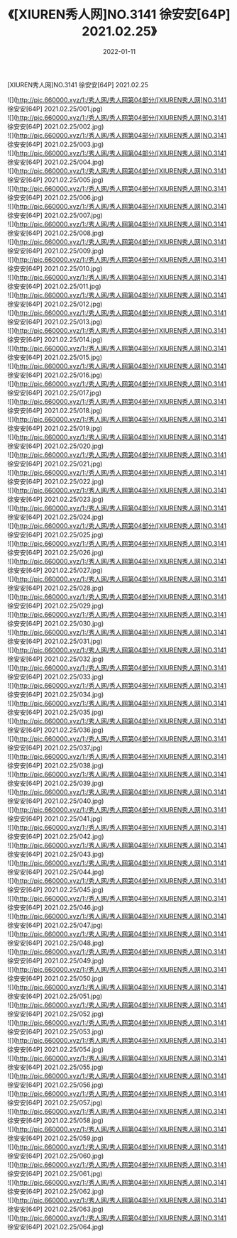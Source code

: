 ﻿---
layout: post
title:  《[XIUREN秀人网]NO.3141 徐安安[64P] 2021.02.25》
date:   2022-01-11
img: http://pic.660000.xyz/1:/秀人网/秀人网第04部分/[XIUREN秀人网]NO.3141 徐安安[64P] 2021.02.25/000.jpg
categories: [美女, 清纯, 唯美]
---

[XIUREN秀人网]NO.3141 徐安安[64P] 2021.02.25

 ![](http://pic.660000.xyz/1:/秀人网/秀人网第04部分/[XIUREN秀人网]NO.3141 徐安安[64P] 2021.02.25/001.jpg) <br>![](http://pic.660000.xyz/1:/秀人网/秀人网第04部分/[XIUREN秀人网]NO.3141 徐安安[64P] 2021.02.25/002.jpg) <br>![](http://pic.660000.xyz/1:/秀人网/秀人网第04部分/[XIUREN秀人网]NO.3141 徐安安[64P] 2021.02.25/003.jpg) <br>![](http://pic.660000.xyz/1:/秀人网/秀人网第04部分/[XIUREN秀人网]NO.3141 徐安安[64P] 2021.02.25/004.jpg) <br>![](http://pic.660000.xyz/1:/秀人网/秀人网第04部分/[XIUREN秀人网]NO.3141 徐安安[64P] 2021.02.25/005.jpg) <br>![](http://pic.660000.xyz/1:/秀人网/秀人网第04部分/[XIUREN秀人网]NO.3141 徐安安[64P] 2021.02.25/006.jpg) <br>![](http://pic.660000.xyz/1:/秀人网/秀人网第04部分/[XIUREN秀人网]NO.3141 徐安安[64P] 2021.02.25/007.jpg) <br>![](http://pic.660000.xyz/1:/秀人网/秀人网第04部分/[XIUREN秀人网]NO.3141 徐安安[64P] 2021.02.25/008.jpg) <br>![](http://pic.660000.xyz/1:/秀人网/秀人网第04部分/[XIUREN秀人网]NO.3141 徐安安[64P] 2021.02.25/009.jpg) <br>![](http://pic.660000.xyz/1:/秀人网/秀人网第04部分/[XIUREN秀人网]NO.3141 徐安安[64P] 2021.02.25/010.jpg) <br>![](http://pic.660000.xyz/1:/秀人网/秀人网第04部分/[XIUREN秀人网]NO.3141 徐安安[64P] 2021.02.25/011.jpg) <br>![](http://pic.660000.xyz/1:/秀人网/秀人网第04部分/[XIUREN秀人网]NO.3141 徐安安[64P] 2021.02.25/012.jpg) <br>![](http://pic.660000.xyz/1:/秀人网/秀人网第04部分/[XIUREN秀人网]NO.3141 徐安安[64P] 2021.02.25/013.jpg) <br>![](http://pic.660000.xyz/1:/秀人网/秀人网第04部分/[XIUREN秀人网]NO.3141 徐安安[64P] 2021.02.25/014.jpg) <br>![](http://pic.660000.xyz/1:/秀人网/秀人网第04部分/[XIUREN秀人网]NO.3141 徐安安[64P] 2021.02.25/015.jpg) <br>![](http://pic.660000.xyz/1:/秀人网/秀人网第04部分/[XIUREN秀人网]NO.3141 徐安安[64P] 2021.02.25/016.jpg) <br>![](http://pic.660000.xyz/1:/秀人网/秀人网第04部分/[XIUREN秀人网]NO.3141 徐安安[64P] 2021.02.25/017.jpg) <br>![](http://pic.660000.xyz/1:/秀人网/秀人网第04部分/[XIUREN秀人网]NO.3141 徐安安[64P] 2021.02.25/018.jpg) <br>![](http://pic.660000.xyz/1:/秀人网/秀人网第04部分/[XIUREN秀人网]NO.3141 徐安安[64P] 2021.02.25/019.jpg) <br>![](http://pic.660000.xyz/1:/秀人网/秀人网第04部分/[XIUREN秀人网]NO.3141 徐安安[64P] 2021.02.25/020.jpg) <br>![](http://pic.660000.xyz/1:/秀人网/秀人网第04部分/[XIUREN秀人网]NO.3141 徐安安[64P] 2021.02.25/021.jpg) <br>![](http://pic.660000.xyz/1:/秀人网/秀人网第04部分/[XIUREN秀人网]NO.3141 徐安安[64P] 2021.02.25/022.jpg) <br>![](http://pic.660000.xyz/1:/秀人网/秀人网第04部分/[XIUREN秀人网]NO.3141 徐安安[64P] 2021.02.25/023.jpg) <br>![](http://pic.660000.xyz/1:/秀人网/秀人网第04部分/[XIUREN秀人网]NO.3141 徐安安[64P] 2021.02.25/024.jpg) <br>![](http://pic.660000.xyz/1:/秀人网/秀人网第04部分/[XIUREN秀人网]NO.3141 徐安安[64P] 2021.02.25/025.jpg) <br>![](http://pic.660000.xyz/1:/秀人网/秀人网第04部分/[XIUREN秀人网]NO.3141 徐安安[64P] 2021.02.25/026.jpg) <br>![](http://pic.660000.xyz/1:/秀人网/秀人网第04部分/[XIUREN秀人网]NO.3141 徐安安[64P] 2021.02.25/027.jpg) <br>![](http://pic.660000.xyz/1:/秀人网/秀人网第04部分/[XIUREN秀人网]NO.3141 徐安安[64P] 2021.02.25/028.jpg) <br>![](http://pic.660000.xyz/1:/秀人网/秀人网第04部分/[XIUREN秀人网]NO.3141 徐安安[64P] 2021.02.25/029.jpg) <br>![](http://pic.660000.xyz/1:/秀人网/秀人网第04部分/[XIUREN秀人网]NO.3141 徐安安[64P] 2021.02.25/030.jpg) <br>![](http://pic.660000.xyz/1:/秀人网/秀人网第04部分/[XIUREN秀人网]NO.3141 徐安安[64P] 2021.02.25/031.jpg) <br>![](http://pic.660000.xyz/1:/秀人网/秀人网第04部分/[XIUREN秀人网]NO.3141 徐安安[64P] 2021.02.25/032.jpg) <br>![](http://pic.660000.xyz/1:/秀人网/秀人网第04部分/[XIUREN秀人网]NO.3141 徐安安[64P] 2021.02.25/033.jpg) <br>![](http://pic.660000.xyz/1:/秀人网/秀人网第04部分/[XIUREN秀人网]NO.3141 徐安安[64P] 2021.02.25/034.jpg) <br>![](http://pic.660000.xyz/1:/秀人网/秀人网第04部分/[XIUREN秀人网]NO.3141 徐安安[64P] 2021.02.25/035.jpg) <br>![](http://pic.660000.xyz/1:/秀人网/秀人网第04部分/[XIUREN秀人网]NO.3141 徐安安[64P] 2021.02.25/036.jpg) <br>![](http://pic.660000.xyz/1:/秀人网/秀人网第04部分/[XIUREN秀人网]NO.3141 徐安安[64P] 2021.02.25/037.jpg) <br>![](http://pic.660000.xyz/1:/秀人网/秀人网第04部分/[XIUREN秀人网]NO.3141 徐安安[64P] 2021.02.25/038.jpg) <br>![](http://pic.660000.xyz/1:/秀人网/秀人网第04部分/[XIUREN秀人网]NO.3141 徐安安[64P] 2021.02.25/039.jpg) <br>![](http://pic.660000.xyz/1:/秀人网/秀人网第04部分/[XIUREN秀人网]NO.3141 徐安安[64P] 2021.02.25/040.jpg) <br>![](http://pic.660000.xyz/1:/秀人网/秀人网第04部分/[XIUREN秀人网]NO.3141 徐安安[64P] 2021.02.25/041.jpg) <br>![](http://pic.660000.xyz/1:/秀人网/秀人网第04部分/[XIUREN秀人网]NO.3141 徐安安[64P] 2021.02.25/042.jpg) <br>![](http://pic.660000.xyz/1:/秀人网/秀人网第04部分/[XIUREN秀人网]NO.3141 徐安安[64P] 2021.02.25/043.jpg) <br>![](http://pic.660000.xyz/1:/秀人网/秀人网第04部分/[XIUREN秀人网]NO.3141 徐安安[64P] 2021.02.25/044.jpg) <br>![](http://pic.660000.xyz/1:/秀人网/秀人网第04部分/[XIUREN秀人网]NO.3141 徐安安[64P] 2021.02.25/045.jpg) <br>![](http://pic.660000.xyz/1:/秀人网/秀人网第04部分/[XIUREN秀人网]NO.3141 徐安安[64P] 2021.02.25/046.jpg) <br>![](http://pic.660000.xyz/1:/秀人网/秀人网第04部分/[XIUREN秀人网]NO.3141 徐安安[64P] 2021.02.25/047.jpg) <br>![](http://pic.660000.xyz/1:/秀人网/秀人网第04部分/[XIUREN秀人网]NO.3141 徐安安[64P] 2021.02.25/048.jpg) <br>![](http://pic.660000.xyz/1:/秀人网/秀人网第04部分/[XIUREN秀人网]NO.3141 徐安安[64P] 2021.02.25/049.jpg) <br>![](http://pic.660000.xyz/1:/秀人网/秀人网第04部分/[XIUREN秀人网]NO.3141 徐安安[64P] 2021.02.25/050.jpg) <br>![](http://pic.660000.xyz/1:/秀人网/秀人网第04部分/[XIUREN秀人网]NO.3141 徐安安[64P] 2021.02.25/051.jpg) <br>![](http://pic.660000.xyz/1:/秀人网/秀人网第04部分/[XIUREN秀人网]NO.3141 徐安安[64P] 2021.02.25/052.jpg) <br>![](http://pic.660000.xyz/1:/秀人网/秀人网第04部分/[XIUREN秀人网]NO.3141 徐安安[64P] 2021.02.25/053.jpg) <br>![](http://pic.660000.xyz/1:/秀人网/秀人网第04部分/[XIUREN秀人网]NO.3141 徐安安[64P] 2021.02.25/054.jpg) <br>![](http://pic.660000.xyz/1:/秀人网/秀人网第04部分/[XIUREN秀人网]NO.3141 徐安安[64P] 2021.02.25/055.jpg) <br>![](http://pic.660000.xyz/1:/秀人网/秀人网第04部分/[XIUREN秀人网]NO.3141 徐安安[64P] 2021.02.25/056.jpg) <br>![](http://pic.660000.xyz/1:/秀人网/秀人网第04部分/[XIUREN秀人网]NO.3141 徐安安[64P] 2021.02.25/057.jpg) <br>![](http://pic.660000.xyz/1:/秀人网/秀人网第04部分/[XIUREN秀人网]NO.3141 徐安安[64P] 2021.02.25/058.jpg) <br>![](http://pic.660000.xyz/1:/秀人网/秀人网第04部分/[XIUREN秀人网]NO.3141 徐安安[64P] 2021.02.25/059.jpg) <br>![](http://pic.660000.xyz/1:/秀人网/秀人网第04部分/[XIUREN秀人网]NO.3141 徐安安[64P] 2021.02.25/060.jpg) <br>![](http://pic.660000.xyz/1:/秀人网/秀人网第04部分/[XIUREN秀人网]NO.3141 徐安安[64P] 2021.02.25/061.jpg) <br>![](http://pic.660000.xyz/1:/秀人网/秀人网第04部分/[XIUREN秀人网]NO.3141 徐安安[64P] 2021.02.25/062.jpg) <br>![](http://pic.660000.xyz/1:/秀人网/秀人网第04部分/[XIUREN秀人网]NO.3141 徐安安[64P] 2021.02.25/063.jpg) <br>![](http://pic.660000.xyz/1:/秀人网/秀人网第04部分/[XIUREN秀人网]NO.3141 徐安安[64P] 2021.02.25/064.jpg) <br>